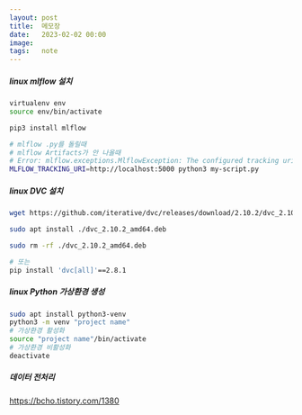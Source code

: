 ```yaml
---
layout: post
title:  메모장
date:   2023-02-02 00:00
image:  
tags:   note
---
```


##### linux mlflow 설치

```bash
virtualenv env
source env/bin/activate

pip3 install mlflow

# mlflow .py를 돌릴때 
# mlflow Artifacts가 안 나올때 
# Error: mlflow.exceptions.MlflowException: The configured tracking uri scheme: 'file' is invalid for use with the proxy mlflow-artifact scheme. The allowed tracking schemes are: {'https', 'http'}
MLFLOW_TRACKING_URI=http://localhost:5000 python3 my-script.py
```

##### linux DVC 설치

```bash
wget https://github.com/iterative/dvc/releases/download/2.10.2/dvc_2.10.2_amd64.deb

sudo apt install ./dvc_2.10.2_amd64.deb

sudo rm -rf ./dvc_2.10.2_amd64.deb

# 또는
pip install 'dvc[all]'==2.8.1
```

##### linux Python 가상환경 생성

```bash
sudo apt install python3-venv
python3 -m venv "project name"
# 가상환경 활성화
source "project name"/bin/activate
# 가상환경 비활성화
deactivate
```


##### 데이터 전처리
https://bcho.tistory.com/1380